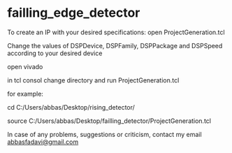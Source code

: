 # failling_edge_detector
To create an IP with your desired specifications: open ProjectGeneration.tcl

Change the values of DSPDevice, DSPFamily, DSPPackage and DSPSpeed according to your desired device

open vivado

in tcl consol change directory and run ProjectGeneration.tcl

for example:

cd C:/Users/abbas/Desktop/rising_detector/

source C:/Users/abbas/Desktop/failling_detector/ProjectGeneration.tcl

In case of any problems, suggestions or criticism, contact my email abbasfadavi@gmail.com
